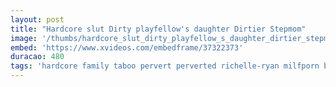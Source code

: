 ```yaml
---
layout: post
title: "Hardcore slut Dirty playfellow's daughter Dirtier Stepmom"
image: '/thumbs/hardcore_slut_dirty_playfellow_s_daughter_dirtier_stepmom.jpg'
embed: 'https://www.xvideos.com/embedframe/37322373'
duracao: 480
tags: 'hardcore family taboo pervert perverted richelle-ryan milfporn brenna-sparks'
---
```

